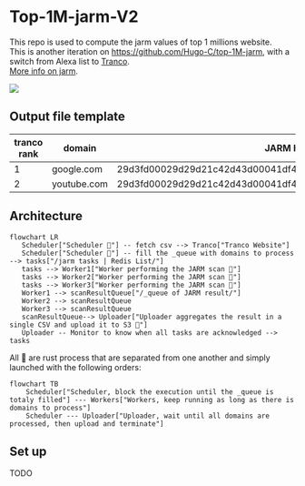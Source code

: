 # Top-1M-jarm-V2
This repo is used to compute the jarm values of top 1 millions website.  
This is another iteration on https://github.com/Hugo-C/top-1M-jarm, with a switch from Alexa list to [Tranco](https://tranco-list.eu/).  
[More info on jarm](https://engineering.salesforce.com/easily-identify-malicious-servers-on-the-internet-with-jarm-e095edac525a/).

![](https://img.shields.io/badge/status-work%20in%20progress-orange?style=for-the-badge)
## Output file template
| tranco rank | domain      | JARM hash                                                      |
|-------------|-------------|----------------------------------------------------------------|
| 1           | google.com  | 29d3fd00029d29d21c42d43d00041df48f145f65c66577d0b01ecea881c1ba |
| 2           | youtube.com | 29d3fd00029d29d21c42d43d00041df48f145f65c66577d0b01ecea881c1ba |


## Architecture
```mermaid
flowchart LR
   Scheduler["Scheduler 🦀"] -- fetch csv --> Tranco["Tranco Website"] 
   Scheduler["Scheduler 🦀"] -- fill the _queue with domains to process --> tasks["/jarm tasks | Redis List/"]
   tasks --> Worker1["Worker performing the JARM scan 🦀"] 
   tasks --> Worker2["Worker performing the JARM scan 🦀"] 
   tasks --> Worker3["Worker performing the JARM scan 🦀"] 
   Worker1 --> scanResultQueue["/_queue of JARM result/"]
   Worker2 --> scanResultQueue
   Worker3 --> scanResultQueue
   scanResultQueue--> Uploader["Uploader aggregates the result in a single CSV and upload it to S3 🦀"]
   Uploader -- Monitor to know when all tasks are acknowledged --> tasks
```
All 🦀 are rust process that are separated from one another and simply launched with the following orders:
```mermaid
flowchart TB
    Scheduler["Scheduler, block the execution until the _queue is totaly filled"] --- Workers["Workers, keep running as long as there is domains to process"]
    Scheduler --- Uploader["Uploader, wait until all domains are processed, then upload and terminate"]
```

## Set up
TODO
